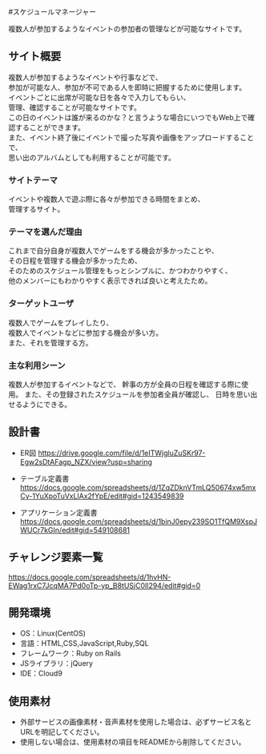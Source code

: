 #スケジュールマネージャー

複数人が参加するようなイベントの参加者の管理などが可能なサイトです。

## サイト概要
複数人が参加するようなイベントや行事などで、<br>
参加が可能な人、参加が不可である人を即時に把握するために使用します。<br>
イベントごとに出席が可能な日を各々で入力してもらい、<br>
管理、確認することが可能なサイトです。<br>
この日のイベントは誰が来るのかな？と言うような場合にいつでもWeb上で確認することができます。
<br>
また、イベント終了後にイベントで撮った写真や画像をアップロードすることで、<br>
思い出のアルバムとしても利用することが可能です。

### サイトテーマ
イベントや複数人で遊ぶ際に各々が参加できる時間をまとめ、<br>
管理するサイト。

### テーマを選んだ理由
これまで自分自身が複数人でゲームをする機会が多かったことや、<br>
その日程を管理する機会が多かったため、<br>
そのためのスケジュール管理をもっとシンプルに、かつわかりやすく、<br>
他のメンバーにもわかりやすく表示できれば良いと考えたため。

### ターゲットユーザ
複数人でゲームをプレイしたり、<br>
複数人でイベントなどに参加する機会が多い方。<br>
また、それを管理する方。

### 主な利用シーン
複数人が参加するイベントなどで、
幹事の方が全員の日程を確認する際に使用。
また、その登録されたスケジュールを参加者全員が確認し、
日時を思い出せるようにできる。

## 設計書
 - ER図
<https://drive.google.com/file/d/1eITWjgluZuSKr97-Egw2sDtAFagp_NZX/view?usp=sharing>

 - テーブル定義書
<https://docs.google.com/spreadsheets/d/1ZqZDknVTmLQ50674xw5mxCy-1YuXpoTuVxLlAx2fYpE/edit#gid=1243549839>

 - アプリケーション定義書
<https://docs.google.com/spreadsheets/d/1binJ0epy239SO1TfQM9XspJWUCr7kGIn/edit#gid=549108681>


## チャレンジ要素一覧
<https://docs.google.com/spreadsheets/d/1hvHN-EWag1rxC7JcqMA7Pd0oTp-yp_B8tUSjC0Il294/edit#gid=0>

## 開発環境
- OS：Linux(CentOS)
- 言語：HTML,CSS,JavaScript,Ruby,SQL
- フレームワーク：Ruby on Rails
- JSライブラリ：jQuery
- IDE：Cloud9

## 使用素材
- 外部サービスの画像素材・音声素材を使用した場合は、必ずサービス名とURLを明記してください。
- 使用しない場合は、使用素材の項目をREADMEから削除してください。
